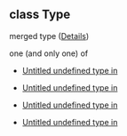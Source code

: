 ## class Type

merged type ([Details](image_classification-defs-prediction-allof-1-then-properties-class.md))

one (and only one) of

*   [Untitled undefined type in ](image_classification-defs-prediction-allof-1-then-properties-class-oneof-0.md "check type definition")

*   [Untitled undefined type in ](image_classification-defs-prediction-allof-1-then-properties-class-oneof-1.md "check type definition")

*   [Untitled undefined type in ](image_classification-defs-prediction-allof-1-then-properties-class-oneof-2.md "check type definition")

*   [Untitled undefined type in ](image_classification-defs-prediction-allof-1-then-properties-class-oneof-3.md "check type definition")
